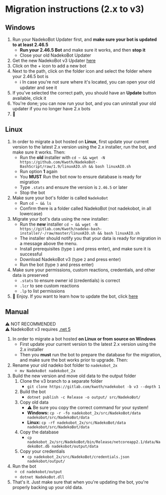 # Migration instructions (2.x to v3)

## Windows

1. Run your NadekoBot Updater first, and **make sure your bot is updated to at least 2.46.5**
    - **Run your 2.46.5 Bot** and make sure it works, and then **stop it**  
    - Close your old NadekoBot Updater
2. Get the new NadekoBot v3 Updater [here](https://dl.nadeko.bot/v3)
3. Click on the + icon to add a new bot
4. Next to the path, click on the folder icon and select the folder where your 2.46.5 bot is
    - ℹ In case you're not sure where it's located, you can open your old updater and see it
5. If you've selected the correct path, you should have an **Update** button available, click it
6. You're done; you can now run your bot, and you can uninstall your old updater if you no longer have 2.x bots
7. 🎉

## Linux

1. In order to migrate a bot hosted on **Linux**, first update your current version to the latest 2.x version using the 2.x installer, run the bot, and make sure it works. Then:
    - Run the **old** installer with `cd ~ && wget -N https://github.com/Kwoth/NadekoBot-BashScript/raw/1.9/linuxAIO.sh && bash linuxAIO.sh`
    - Run option **1** again
    - You **MUST** Run the bot now to ensure database is ready for migration
    - Type `.stats` and ensure the version is `2.46.5` or later
    - Stop the bot
2. Make sure your bot's folder is called `NadekoBot`
    - Run `cd ~ && ls`
    - Confirm there is a folder called NadekoBot (not nadekobot, in all lowercase)
3. Migrate your bot's data using the new installer:
    - Run the **new** installer `cd ~ && wget -N https://gitlab.com/Kwoth/nadeko-bash-installer/-/raw/master/linuxAIO.sh && bash linuxAIO.sh`
    - The installer should notify you that your data is ready for migration in a message above the menu.
    - Install prerequisites (type `1` and press enter), and make sure it is successful
    - Download NadekoBot v3 (type `2` and press enter)
    - Run the bot (type `3` and press enter)
4. Make sure your permissions, custom reactions, credentials, and other data is preserved
    - `.stats` to ensure owner id (credentials) is correct
    - `.lcr` to see custom reactions
    - `.lp` to list permissions
5. 🎉 Enjoy. If you want to learn how to update the bot, click [here](../linux-guide/#update-instructions)

## Manual 

⚠ NOT RECOMMENDED  
⚠ NadekoBot v3 requires [.net 5](https://dotnet.microsoft.com/download/dotnet/5.0)

1. In order to migrate a bot hosted **on Linux or from source on Windows**
    - First update your current version to the latest 2.x version using the 2.x installer
    - Then you **must** run the bot to prepare the database for the migration, and make sure the bot works prior to upgrade.
 Then:
2. Rename your old nadeko bot folder to `nadekobot_2x`
    - `mv NadekoBot nadekobot_2x`
3. Build the new version and move old data to the output folder 
    1. Clone the v3 branch to a separate folder 
        - `git clone https://gitlab.com/kwoth/nadekobot -b v3 --depth 1`
    2. Build the bot
        - `dotnet publish -c Release -o output/ src/NadekoBot/`
    3. Copy old data
        - ⚠ Be sure you copy the correct command for your system!
        - **Windows:** `cp -r -fo nadekobot_2x/src/NadekoBot/data nadekobot/src/NadekoBot/data`
        - **Linux:** `cp -rf nadekobot_2x/src/NadekoBot/data nadekobot/src/NadekoBot/data`
    4. Copy the database 
        - `cp nadekobot_2x/src/NadekoBot/bin/Release/netcoreapp2.1/data/NadekoBot.db nadekobot/output/data`
    5. Copy your credentials
        - `cp nadekobot_2x/src/NadekoBot/credentials.json nadekobot/output/`
4. Run the bot
    - `cd nadekobot/output`
    - `dotnet NadekoBot.dll`
5. That's it. Just make sure that when you're updating the bot, you're properly backing up your old data.

